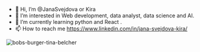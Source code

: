 - 👋 Hi, I’m @JanaSvejdova or Kira
- 👀 I’m interested in Web development, data analyst, data science and AI. 
- 🌱 I’m currently learning python and  React .
- 📫 How to reach me https://www.linkedin.com/in/jana-svejdova-kira/ 


![bobs-burger-tina-belcher](https://user-images.githubusercontent.com/80160850/168910248-351d1300-33c4-45b3-b95b-1b5862aa6027.gif)
